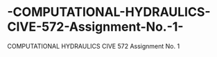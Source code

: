 # -COMPUTATIONAL-HYDRAULICS-CIVE-572-Assignment-No.-1-
 COMPUTATIONAL HYDRAULICS CIVE 572 Assignment No.  1 
